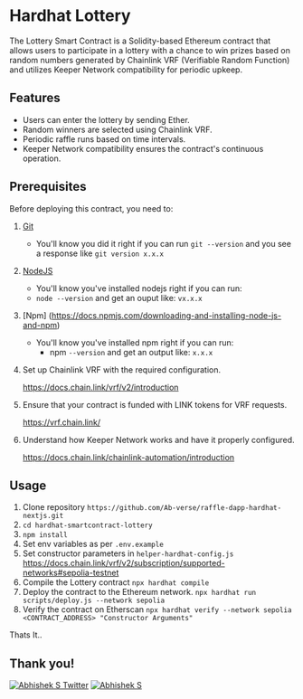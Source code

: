 # Hardhat Lottery

The Lottery Smart Contract is a Solidity-based Ethereum contract that allows users to participate in a lottery with a chance to win prizes based on random numbers generated by Chainlink VRF (Verifiable Random Function) and utilizes Keeper Network compatibility for periodic upkeep.

## Features

- Users can enter the lottery by sending Ether.
- Random winners are selected using Chainlink VRF.
- Periodic raffle runs based on time intervals.
- Keeper Network compatibility ensures the contract's continuous operation.

## Prerequisites

Before deploying this contract, you need to:

1. [Git](https://git-scm.com/book/en/v2/Getting-Started-Installing-Git) 
    - You'll know you did it right if you can run ```git --version``` and you see a response like ```git version x.x.x```
  
2. [NodeJS](https://nodejs.org/en/)
    - You'll know you've installed nodejs right if you can run:
    - ```node --version``` and get an ouput like: ```vx.x.x```

3. [Npm] (https://docs.npmjs.com/downloading-and-installing-node-js-and-npm)
    - You'll know you've installed npm right if you can run:
        - npm ```--version``` and get an output like: ```x.x.x```
        
3. Set up Chainlink VRF with the required configuration.
   
   https://docs.chain.link/vrf/v2/introduction

4. Ensure that your contract is funded with LINK tokens for VRF requests.

    https://vrf.chain.link/

5. Understand how Keeper Network works and have it properly configured.

    https://docs.chain.link/chainlink-automation/introduction


## Usage

1. Clone repository
   ``https://github.com/Ab-verse/raffle-dapp-hardhat-nextjs.git``
2. ``cd hardhat-smartcontract-lottery``
3. ``npm install``
4. Set env variables as per ``.env.example``
5. Set constructor parameters in ``helper-hardhat-config.js``
   https://docs.chain.link/vrf/v2/subscription/supported-networks#sepolia-testnet
6. Compile the Lottery contract ``npx hardhat compile``
7. Deploy the contract to the Ethereum network. 
   ``npx hardhat run scripts/deploy.js --network sepolia``
8. Verify the contract on Etherscan
    ``npx hardhat verify --network sepolia <CONTRACT_ADDRESS> "Constructor Arguments"``

Thats It..

## Thank you!

[![Abhishek S Twitter](https://img.shields.io/badge/Twitter-1DA1F2?style=for-the-badge&logo=twitter&logoColor=white)](https://twitter.com/Abverse_)
[![Abhishek S](https://img.shields.io/badge/LinkedIn-0077B5?style=for-the-badge&logo=linkedin&logoColor=white)](https://www.linkedin.com/in/abhishek-s-ckm)